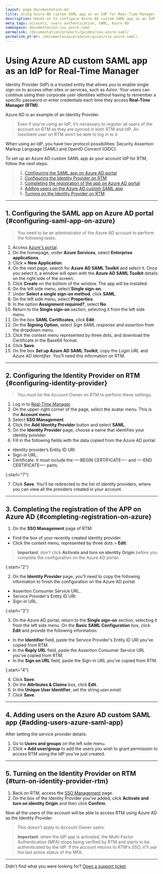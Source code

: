 ```yaml
---
layout: page-documentation-md
title: Using Azure AD custom SAML app as an IdP for Real-Time Manager
description: Hands-on to configure Azure AD custom SAML app as an IdP for Real-Time Manager.
meta_tags: accounts, users authentication, SAML, Azure AD
namespace: documentation_sso_azure_saml
permalink: /documentation/products/guides/sso-azure-saml/
permalink_pt-br: /documentacao/produtos/guias/sso-azure-saml/
---
```


# Using Azure AD custom SAML app as an IdP for Real-Time Manager

Identity Provider (IdP) is a trusted entity that allows you to enable single sign-on to access other sites or services, such as Azion. Your users can continue using their corporate user identities without having to remember a specific password or enter credentials each time they access **Real-Time Manager (RTM)**.

Azure AD is an example of an Identity Provider.

> Even if you're using an IdP, it’s necessary to register all users of the account on RTM as they are synced in both RTM and IdP. An inexistent user on RTM won’t be able to log in to it.

When using an IdP, you have two protocol possibilities: Security Assertion Markup Language (SAML) and OpenID Connect (OIDC).

To set up an Azure AD custom SAML app as your account IdP for RTM, follow the next steps:

> 1. [Configuring the SAML app on Azure AD portal](#configuring-saml-app-on-azure)
> 2. [Configuring the Identity Provider on RTM](#configuring-identity-provider)
> 3. [Completing the registration of the app on Azure AD portal](#completing-registration-azure)
> 4. [Adding users on the Azure AD custom SAML app](#adding-users-azure-saml-app)
> 5. [Turning on the Identity Provider on RTM](#turning-on-identity-provider-rtm)
---

## 1. Configuring the SAML app on Azure AD portal {#configuring-saml-app-on-azure}

> You need to be an administrator of the Azure AD account to perform the following tasks.

1. Access [Azure's portal](https://portal.azure.com/).
2. On the homepage, under **Azure Services**, select **Enterprise applications**. 
3. Click **+ New Application**.
4. On the next page, search for **Azure AD SAML Toolkit** and select it. Once you select it, a window will open with the **Azure AD SAML Toolkit** details on the right side of the screen.
6. Click **Create** on the bottom of the window. The app will be installed. 
7. On the left side menu, select **Single sign-on**.
8. Under **Select a single sign-on method**, click **SAML**.
9. On the left side menu, select **Properties**.
10. In the option **Assignment required?**, select **No**.
11. Return to the **Single sign-on** section, selecting it from the left side menu.
12. On the box **SAML Certificates**, click **Edit**.
13. On the **Signing Option**, select *Sign SAML response and assertion* from the dropdown menu.
14. Click the context menu represented by three dots, and download the Certificate in the Base64 format. 
15. Click **Save**.
16. On the box **Set up Azure AD SAML Toolkit**, copy the *Login URL* and *Azure AD Identifier*. You’ll need this information on RTM.

---

## 2. Configuring the Identity Provider on RTM {#configuring-identity-provider}

> You must be the Account Owner on RTM to perform these settings.

1. Log in to [Real-Time Manager](https://manager.azion.com/).
2. On the upper-right corner of the page, select the avatar menu. This is the **Account menu**.
3. Select **SSO Management**.
4. Click the **Add Identity Provider** button and select **SAML**.
5. On the **Identity Provider** page, choose a name that identifies your identity provider.
6. Fill in the following fields with the data copied from the Azure AD portal:

- Identity provider’s Entity ID URI.
- Sign-in URL.
- Certificate. It must include the —-BEGIN CERTIFICATE—- and —-END CERTIFICATE—- parts.

{:start="7"}

7. Click **Save**. You'll be redirected to the list of identity providers, where you can view all the providers created in your account.

---

## 3. Completing the registration of the APP on Azure AD {#completing-registration-on-azure}

1. On the **SSO Management** page of RTM:

- Find the box of your recently created identity provider.
- Click the context menu, represented by three dots > **Edit**.

> **Important**: don't click **Activate and turn on identity Origin** before you complete the configuration on the Azure AD portal.

{:start="2"}

2. On the **Identity Provider** page, you’ll need to copy the following information to finish the configuration on the Azure AD portal:

- Assertion Consumer Service URL.
- Service Provider's Entity ID URI.
- Sign-in URL.

{:start="3"}

3. On the Azure AD portal, return to the **Single sign-on** section, selecting it from the left side menu. On the **Basic SAML Configuration** box, click **Edit** and provide the following information:

- In the **Identifier** field, paste the Service Provider's Entity ID URI you’ve copied from RTM.
- In the **Reply URL** field, paste the Assertion Consumer Service URL you’ve copied from RTM.
- In the **Sign on URL** field, paste the Sign-in URL you’ve copied from RTM.

{:start="4"}

4. Click **Save**. 
5. On the **Attributes & Claims** box, click **Edit**.
6. In the **Unique User Identifier**, set the string *user.email*.
7. Click **Save**.

---

## 4. Adding users on the Azure AD custom SAML app {#adding-users-azure-saml-app}

After setting the service provider details:

1. Go to **Users and groups** on the left side menu.
2. Click **+ Add user/group** to add the users you wish to grant permission to access RTM using the IdP you've just created. 

---

## 5. Turning on the Identity Provider on RTM {#turn-on-identity-provider-rtm}

1. Back on RTM, access the [SSO Management](https://manager.azion.com/iam/sso/identity-providers) page.
2. On the box of the Identity Provider you've added, click **Activate and turn on identity Origin** and then click **Confirm**.

Now all the users of the account will be able to access RTM using Azure AD as the Identity Provider.

> This doesn’t apply to Account Owner users.

> **Important**: when the IdP app is activated, the Multi-Factor Authentication (MFA) stops being verified by RTM and starts to be authenticated by the IdP. If the account returns to RTM's SSO, it'll use the last active status of the MFA.

---

Didn't find what you were looking for? [Open a support ticket](https://tickets.azion.com/).